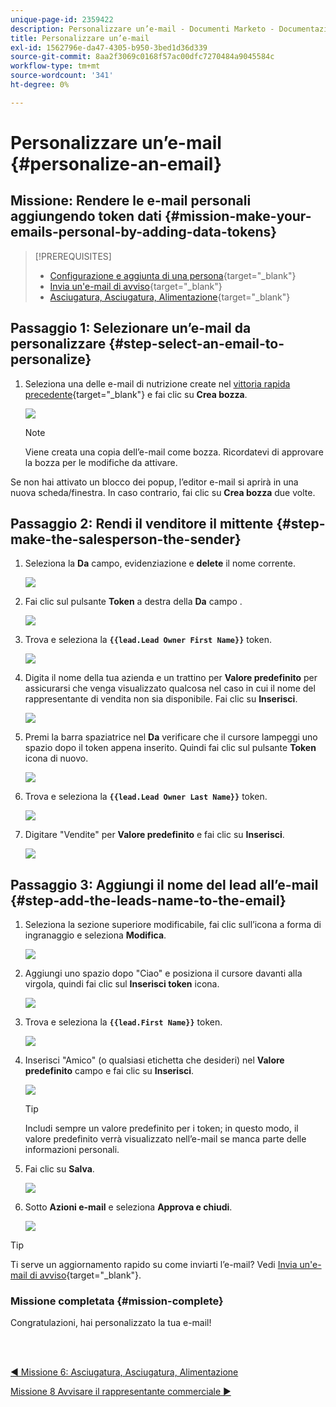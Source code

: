 ```yaml
---
unique-page-id: 2359422
description: Personalizzare un’e-mail - Documenti Marketo - Documentazione del prodotto
title: Personalizzare un’e-mail
exl-id: 1562796e-da47-4305-b950-3bed1d36d339
source-git-commit: 8aa2f3069c0168f57ac00dfc7270484a9045584c
workflow-type: tm+mt
source-wordcount: '341'
ht-degree: 0%

---
```


# Personalizzare un’e-mail {#personalize-an-email}

## Missione: Rendere le e-mail personali aggiungendo token dati {#mission-make-your-emails-personal-by-adding-data-tokens}

>[!PREREQUISITES]
>
>* [Configurazione e aggiunta di una persona](/help/marketo/getting-started/quick-wins/get-set-up-and-add-a-person.md){target=&quot;_blank&quot;}
>* [Invia un&#39;e-mail di avviso](/help/marketo/getting-started/quick-wins/send-an-email.md){target=&quot;_blank&quot;}
>* [Asciugatura, Asciugatura, Alimentazione](/help/marketo/getting-started/quick-wins/drip-drip-nurture.md){target=&quot;_blank&quot;}


## Passaggio 1: Selezionare un’e-mail da personalizzare {#step-select-an-email-to-personalize}

1. Seleziona una delle e-mail di nutrizione create nel [vittoria rapida precedente](/help/marketo/getting-started/quick-wins/drip-drip-nurture.md){target=&quot;_blank&quot;} e fai clic su **Crea bozza**.

   ![](assets/personalize-an-email-1.png)

   >[!NOTE]
   >
   >Viene creata una copia dell’e-mail come bozza. Ricordatevi di approvare la bozza per le modifiche da attivare.

Se non hai attivato un blocco dei popup, l’editor e-mail si aprirà in una nuova scheda/finestra. In caso contrario, fai clic su **Crea bozza** due volte.

## Passaggio 2: Rendi il venditore il mittente {#step-make-the-salesperson-the-sender}

1. Seleziona la **Da** campo, evidenziazione e **delete** il nome corrente.

   ![](assets/personalize-an-email-2.png)

1. Fai clic sul pulsante **Token** a destra della **Da** campo .

   ![](assets/personalize-an-email-3.png)

1. Trova e seleziona la **`{{lead.Lead Owner First Name}}`** token.

   ![](assets/personalize-an-email-4.png)

1. Digita il nome della tua azienda e un trattino per **Valore predefinito** per assicurarsi che venga visualizzato qualcosa nel caso in cui il nome del rappresentante di vendita non sia disponibile. Fai clic su **Inserisci**.

   ![](assets/personalize-an-email-5.png)

1. Premi la barra spaziatrice nel **Da** verificare che il cursore lampeggi uno spazio dopo il token appena inserito. Quindi fai clic sul pulsante **Token** icona di nuovo.

   ![](assets/personalize-an-email-6.png)

1. Trova e seleziona la **`{{lead.Lead Owner Last Name}}`** token.

   ![](assets/personalize-an-email-7.png)

1. Digitare &quot;Vendite&quot; per **Valore predefinito** e fai clic su **Inserisci**.

   ![](assets/personalize-an-email-8.png)

## Passaggio 3: Aggiungi il nome del lead all’e-mail {#step-add-the-leads-name-to-the-email}

1. Seleziona la sezione superiore modificabile, fai clic sull’icona a forma di ingranaggio e seleziona **Modifica**.

   ![](assets/personalize-an-email-9.png)

1. Aggiungi uno spazio dopo &quot;Ciao&quot; e posiziona il cursore davanti alla virgola, quindi fai clic sul **Inserisci token** icona.

   ![](assets/personalize-an-email-10.png)

1. Trova e seleziona la **`{{lead.First Name}}`** token.

   ![](assets/personalize-an-email-11.png)

1. Inserisci &quot;Amico&quot; (o qualsiasi etichetta che desideri) nel **Valore predefinito** campo e fai clic su **Inserisci**.

   ![](assets/personalize-an-email-12.png)

   >[!TIP]
   >
   >Includi sempre un valore predefinito per i token; in questo modo, il valore predefinito verrà visualizzato nell’e-mail se manca parte delle informazioni personali.

1. Fai clic su **Salva**.

   ![](assets/personalize-an-email-13.png)

1. Sotto **Azioni e-mail** e seleziona **Approva e chiudi**.

   ![](assets/personalize-an-email-14.png)

>[!TIP]
>
>Ti serve un aggiornamento rapido su come inviarti l’e-mail? Vedi [Invia un&#39;e-mail di avviso](/help/marketo/getting-started/quick-wins/send-an-email.md){target=&quot;_blank&quot;}.

### Missione completata {#mission-complete}

Congratulazioni, hai personalizzato la tua e-mail!

<br> 

[◄ Missione 6: Asciugatura, Asciugatura, Alimentazione](/help/marketo/getting-started/quick-wins/drip-drip-nurture.md)

[Missione 8 Avvisare il rappresentante commerciale ►](/help/marketo/getting-started/quick-wins/alert-the-sales-rep.md)
